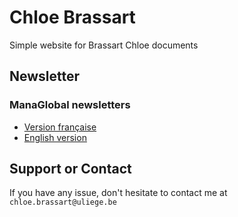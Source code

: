 
# Chloe Brassart

Simple website for Brassart Chloe documents

## Newsletter

### ManaGlobal newsletters
* [Version française](newsletter-managlobal-fr.html)
* [English version](newsletter-managlobal-en.html)

## Support or Contact

If you have any issue, don't hesitate to contact me at `chloe.brassart@uliege.be`
